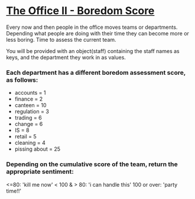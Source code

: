 # [The Office II - Boredom Score](https://www.codewars.com/kata/57ed4cef7b45ef8774000014) #

Every now and then people in the office moves teams or departments. Depending what people are doing with their time they can become more or less boring. Time to assess the current team.

You will be provided with an object(staff) containing the staff names as keys, and the department they work in as values.

### Each department has a different boredom assessment score, as follows: ###

* accounts = 1
* finance = 2
* canteen = 10
* regulation = 3
* trading = 6
* change = 6
* IS = 8
* retail = 5
* cleaning = 4
* pissing about = 25

### Depending on the cumulative score of the team, return the appropriate sentiment: ###

<=80: 'kill me now'
< 100 & > 80: 'i can handle this'
100 or over: 'party time!!'
